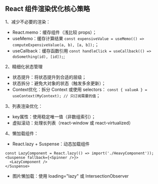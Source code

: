 ## React 组件渲染优化核心策略

1、减少不必要的渲染：
- React.memo：缓存组件（浅比较 props）；
- useMemo：缓存计算结果  `const expensiveValue = useMemo(() => computeExpensiveValue(a, b), [a, b]);`；
- useCallback：缓存函数引用 `const handleClick = useCallback(() => doSomething(id), [id]);`;

2、精细化状态管理
- 状态提升：将状态提升到合适的层级；
- 状态拆分：避免大对象的状态（触发多余更新）；
- Context优化：拆分 Context 或使用 selectors： `const { valueA } = useContext(MyContext); // 只订阅需要的值`；

3、列表渲染优化：
- key属性：使用稳定唯一值（非数组索引）；
- 虚拟滚动：处理长列表（react-window 或 react-virtualized）

4、懒加载组件：
- React.lazy + Suspense：动态加载组件
```
const LazyComponent = React.lazy(() => import('./HeavyComponent'));
<Suspense fallback={<Spinner />}>
  <LazyComponent />
</Suspense>
```
- 图片懒加载：使用 loading="lazy" 或 IntersectionObserver
